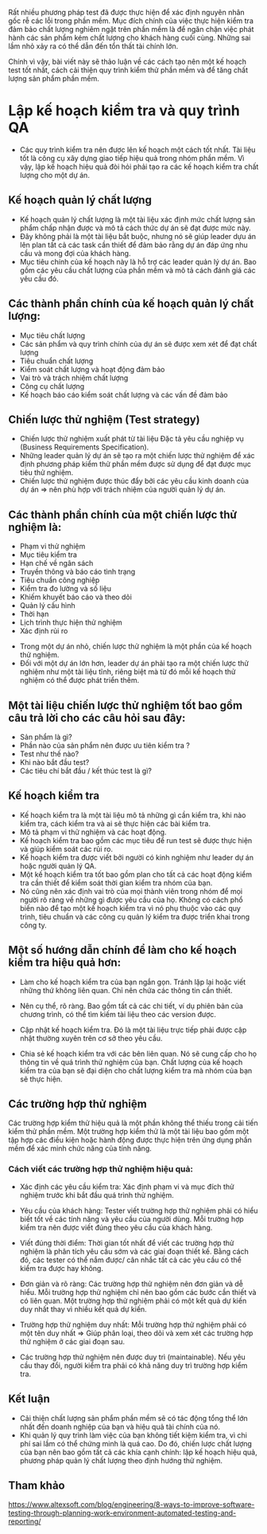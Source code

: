 Rất nhiều phương pháp test đã được thực hiện để xác định nguyên nhân gốc rễ các lỗi trong phần mềm. Mục đích chính của việc thực hiện kiểm tra đảm bảo chất lượng nghiêm ngặt trên phần mềm là để ngăn chặn việc phát hành các sản phẩm kém chất lượng cho khách hàng cuối cùng. Những sai lầm nhỏ xảy ra có thể dẫn đến tổn thất tài chính lớn.

Chính vì vậy, bài viết này sẽ thảo luận về các cách tạo nên một kế hoạch test tốt nhất, cách cải thiện quy trình kiểm thử phần mềm và để tăng chất lượng sản phẩm phần mềm.

# Lập kế hoạch kiểm tra và quy trình QA
- Các quy trình kiểm tra nên được lên kế hoạch một cách tốt nhất. Tài liệu tốt là công cụ xây dựng giao tiếp hiệu quả trong nhóm phần mềm. Vì vậy, lập kế hoạch hiệu quả đòi hỏi phải tạo ra các kế hoạch kiểm tra chất lượng cho một dự án.

## Kế hoạch quản lý chất lượng

- Kế hoạch quản lý chất lượng là một tài liệu xác định mức chất lượng sản phẩm chấp nhận được và mô tả cách thức dự án sẽ đạt được mức này. 
- Đây không phải là một tài liệu bắt buộc, nhưng nó sẽ giúp leader dựu án lên plan tất cả các task cần thiết để đảm bảo rằng dự án đáp ứng nhu cầu và mong đợi của khách hàng. 
- Mục tiêu chính của kế hoạch này là hỗ trợ các leader quản lý dự án. Bao gồm các yêu cầu chất lượng của phần mềm và mô tả cách đánh giá các yêu cầu đó.

## Các thành phần chính của kế hoạch quản lý chất lượng:

* Mục tiêu chất lượng
* Các sản phẩm và quy trình chính của dự án sẽ được xem xét để đạt chất lượng
* Tiêu chuẩn chất lượng
* Kiểm soát chất lượng và hoạt động đảm bảo
* Vai trò và trách nhiệm chất lượng
* Công cụ chất lượng
* Kế hoạch báo cáo kiểm soát chất lượng và các vấn đề đảm bảo
## Chiến lược thử nghiệm (Test strategy)

- Chiến lược thử nghiệm xuất phát từ tài liệu Đặc tả yêu cầu nghiệp vụ (Business Requirements Specification). 
- Những leader quản lý dự án sẽ tạo ra một chiến lược thử nghiệm để xác định phương pháp kiểm thử phần mềm được sử dụng để đạt được mục tiêu thử nghiệm. 
- Chiến lược thử nghiệm được thúc đẩy bởi các yêu cầu kinh doanh của dự án => nên phù hợp với trách nhiệm của người quản lý dự án.

## Các thành phần chính của một chiến lược thử nghiệm là:

* Phạm vi thử nghiệm
* Mục tiêu kiểm tra
* Hạn chế về ngân sách
* Truyền thông và báo cáo tình trạng
* Tiêu chuẩn công nghiệp
* Kiểm tra đo lường và số liệu
* Khiếm khuyết báo cáo và theo dõi
* Quản lý cấu hình
* Thời hạn
* Lịch trình thực hiện thử nghiệm
* Xác định rủi ro

- Trong một dự án nhỏ, chiến lược thử nghiệm là một phần của kế hoạch thử nghiệm. 
- Đối với một dự án lớn hơn,  leader dự án phải tạo ra một chiến lược thử nghiệm như một tài liệu tĩnh, riêng biệt mà từ đó mỗi kế hoạch thử nghiệm có thể được phát triển thêm.

## Một tài liệu chiến lược thử nghiệm tốt bao gồm câu trả lời cho các câu hỏi sau đây:

* Sản phẩm là gì?
* Phần nào của sản phẩm nên được ưu tiên kiểm tra ?
* Test như thế nào?
* Khi nào bắt đầu test?
* Các tiêu chí bắt đầu / kết thúc test là gì?

## Kế hoạch kiểm tra

- Kế hoạch kiểm tra là một tài liệu mô tả những gì cần kiểm tra, khi nào kiểm tra, cách kiểm tra và ai sẽ thực hiện các bài kiểm tra. 
- Mô tả phạm vi thử nghiệm và các hoạt động. 
- Kế hoạch kiểm tra bao gồm các mục tiêu để run test sẽ được thực hiện và giúp kiểm soát các rủi ro. 
- Kế hoạch kiểm tra được viết bởi người có kinh nghiệm như leader dự án hoặc người quản lý QA.
- Một kế hoạch kiểm tra tốt bao gồm plan cho tất cả các hoạt động kiểm tra cần thiết để kiểm soát thời gian kiểm tra nhóm của bạn. 
- Nó cũng nên xác định vai trò của mọi thành viên trong nhóm để mọi người rõ ràng về những gì được yêu cầu của họ. Không có cách phổ biến nào để tạo một kế hoạch kiểm tra vì nó phụ thuộc vào các quy trình, tiêu chuẩn và các công cụ quản lý kiểm tra được triển khai trong công ty. 
## Một số hướng dẫn chính để làm cho kế hoạch kiểm tra hiệu quả hơn:

- Làm cho kế hoạch kiểm tra của bạn ngắn gọn. Tránh lặp lại hoặc viết những thứ không liên quan. Chỉ nên chứa các thông tin cần thiết.

- Nên cụ thể, rõ ràng. Bao gồm tất cả các chi tiết, ví dụ phiên bản của chương trình,  có thể tìm kiếm tài liệu theo các version được.

- Cập nhật kế hoạch kiểm tra. Đó là một tài liệu trực tiếp phải được cập nhật thường xuyên trên cơ sở theo yêu cầu.

- Chia sẻ kế hoạch kiểm tra với các bên liên quan. Nó sẽ cung cấp cho họ thông tin về quá trình thử nghiệm của bạn. Chất lượng của kế hoạch kiểm tra của bạn sẽ đại diện cho chất lượng kiểm tra mà nhóm của bạn sẽ thực hiện.

## Các trường hợp thử nghiệm
Các trường hợp kiểm thử hiệu quả là một phần không thể thiếu trong cải tiến kiểm thử phần mềm. Một trường hợp kiểm thử là một tài liệu bao gồm một tập hợp các điều kiện hoặc hành động được thực hiện trên ứng dụng phần mềm để xác minh chức năng của tính năng.
### Cách viết các trường hợp thử nghiệm hiệu quả:

- Xác định các yêu cầu kiểm tra: Xác định phạm vi và mục đích thử nghiệm trước khi bắt đầu quá trình thử nghiệm.

- Yêu cầu của khách hàng: Tester viết trường hợp thử nghiệm phải có hiểu biết tốt về các tính năng và yêu cầu của người dùng. Mỗi trường hợp kiểm tra nên được viết đúng theo yêu cầu của khách hàng.

- Viết đúng thời điểm: Thời gian tốt nhất để viết các trường hợp thử nghiệm là phân tích yêu cầu sớm và các giai đoạn thiết kế. Bằng cách đó, các tester có thể nắm được/ cân nhắc tất cả các yêu cầu có thể kiểm tra được hay không.

- Đơn giản và rõ ràng: Các trường hợp thử nghiệm nên đơn giản và dễ hiểu. Mỗi trường hợp thử nghiệm chỉ nên bao gồm các bước cần thiết và có liên quan. Một trường hợp thử nghiệm phải có một kết quả dự kiến duy nhất thay vì nhiều kết quả dự kiến.

- Trường hợp thử nghiệm duy nhất: Mỗi trường hợp thử nghiệm phải có một tên duy nhất => Giúp phân loại, theo dõi và xem xét các trường hợp thử nghiệm ở các giai đoạn sau.

- Các trường hợp thử nghiệm nên được duy trì (maintainable). Nếu yêu cầu thay đổi, người kiểm tra phải có khả năng duy trì trường hợp kiểm tra.
## Kết luận
- Cải thiện chất lượng sản phẩm phần mềm sẽ có tác động tổng thể lớn nhất đến doanh nghiệp của bạn và hiệu quả tài chính của nó.
- Khi quản lý quy trình làm việc của bạn không tiết kiệm kiểm tra, vì chi phí sai lầm có thể chứng minh là quá cao. Do đó, chiến lược chất lượng của bạn nên bao gồm tất cả các khía cạnh chính: lập kế hoạch hiệu quả, phương pháp quản lý chất lượng theo định hướng thử nghiệm.
## Tham khảo
https://www.altexsoft.com/blog/engineering/8-ways-to-improve-software-testing-through-planning-work-environment-automated-testing-and-reporting/